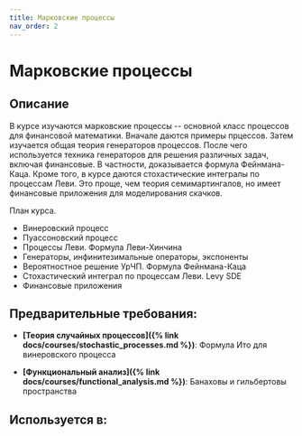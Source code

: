 ```yaml
---
title: Марковские процессы
nav_order: 2
---
```


# Марковские процессы


## Описание 
В курсе изучаются марковские процессы -- основной класс процессов для финансовой математики. Вначале даются примеры прцессов.
Затем изучается общая теория генераторов процессов. После чего используется техника генераторов для решения различных задач,
включая финансовые. В частности, доказывается формула Фейнмана-Каца. Кроме того, в курсе даются стохастические интегралы
по процессам Леви. Это проще, чем теория семимартингалов, но имеет финансовые приложения для моделирования скачков.

План курса.
- Винеровский процесс
- Пуассоновский процесс
- Процессы Леви. Формула Леви-Хинчина
- Генераторы, инфинитезимальные операторы, экспоненты
- Вероятностное решение УрЧП. Формула Фейнмана-Каца
- Стохастический интеграл по процессам Леви. Levy SDE
- Финансовые приложения


## Предварительные требования:

- **[Теория случайных процессов]({% link docs/courses/stochastic_processes.md %})**: Формула Ито для винеровского процесса


- **[Функциональный анализ]({% link docs/courses/functional_analysis.md %})**: Банаховы и гильбертовы пространства



## Используется в:
